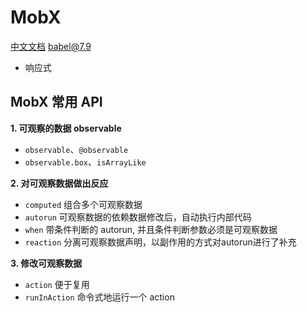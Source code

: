 # MobX

[中文文档](https://cn.mobx.js.org/)
[babel@7.9](https://babeljs.io/docs/en/usage)

+ 响应式

## MobX 常用 API

**1. 可观察的数据 observable**


+ `observable`、`@observable`
+ `observable.box`、`isArrayLike`

**2. 对可观察数据做出反应**

+ `computed` 组合多个可观察数据
+ `autorun` 可观察数据的依赖数据修改后，自动执行内部代码
+ `when` 带条件判断的 autorun, 并且条件判断参数必须是可观察数据
+ `reaction` 分离可观察数据声明，以副作用的方式对autorun进行了补充

**3. 修改可观察数据**

+ `action` 便于复用
+ `runInAction` 命令式地运行一个 action
